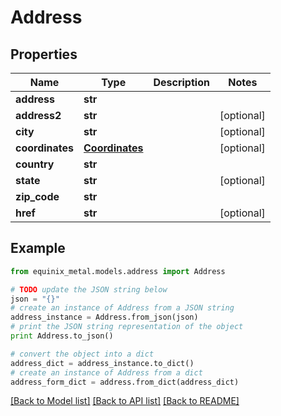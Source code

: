 # Address


## Properties
Name | Type | Description | Notes
------------ | ------------- | ------------- | -------------
**address** | **str** |  | 
**address2** | **str** |  | [optional] 
**city** | **str** |  | [optional] 
**coordinates** | [**Coordinates**](Coordinates.md) |  | [optional] 
**country** | **str** |  | 
**state** | **str** |  | [optional] 
**zip_code** | **str** |  | 
**href** | **str** |  | [optional] 

## Example

```python
from equinix_metal.models.address import Address

# TODO update the JSON string below
json = "{}"
# create an instance of Address from a JSON string
address_instance = Address.from_json(json)
# print the JSON string representation of the object
print Address.to_json()

# convert the object into a dict
address_dict = address_instance.to_dict()
# create an instance of Address from a dict
address_form_dict = address.from_dict(address_dict)
```
[[Back to Model list]](../README.md#documentation-for-models) [[Back to API list]](../README.md#documentation-for-api-endpoints) [[Back to README]](../README.md)


